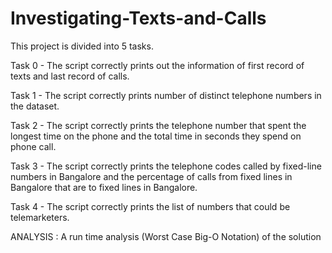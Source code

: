 # Investigating-Texts-and-Calls

This project is divided into 5 tasks.

    
 Task 0 - The script correctly prints out the information of first record of texts and last record of calls.
 
 Task 1 - The script correctly prints number of distinct telephone numbers in the dataset.
 
 Task 2 - The script correctly prints the telephone number that spent the longest time on the phone and the total time in seconds they spend on phone call.
 
 Task 3 - The script correctly prints the telephone codes called by fixed-line numbers in Bangalore and the percentage of calls from fixed lines in Bangalore that are to                  fixed lines in Bangalore.
 
 Task 4 - The script correctly prints the list of numbers that could be telemarketers.
    
    
 ANALYSIS :  A run time analysis (Worst Case Big-O Notation) of the solution
